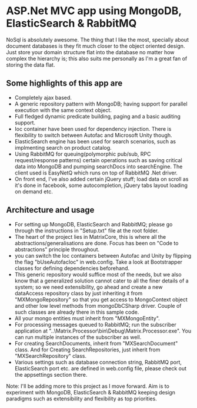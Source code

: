 ASP.Net MVC app using MongoDB, ElasticSearch & RabbitMQ
===========================

NoSql is absolutely awesome. The thing that I like the most, specially about document databases is they fit much closer to the object oriented design. Just store your domain structure flat into the database no matter how complex the hierarchy is; this also suits me personally as I'm a great fan of storing the data flat.

Some highlights of this app are
-------------------------------

- Completely ajax based.
- A generic repository pattern with MongoDB; having support for parallel execution with the same context object.
- Full fledged dynamic predicate building, paging and a basic auditing support.
- Ioc container have been used for dependency injection. There is flexibility to switch between Autofac and Microsoft Unity though.
- ElasticSearch engine has been used for search scenarios, such as implmenting search on product catalog.
- Using RabbitMQ for queuing(polymorphic pub/sub, RPC request/response patterns) certain operations such as saving critical data into MongoDB and pumping searchDocs into searchEngine. The client used is EasyNetQ which runs on top of RabbitMQ .Net driver.
- On front end, I've also added certain jQuery stuff; load data on scroll as it's done in facebook, some autocompletion, jQuery tabs layout loading on demand etc.

Architecture and usage
----------------------

- For setting up MongoDB, ElasticSearch and RabbitMQ; please go through the instructions in "Setup.txt" file at the root folder.
- The heart of the project lies in MatrixCore, this is where all the abstractions/generalisations are done. Focus has been on "Code to abstractions" principle throughout.
- you can switch the Ioc containers between Autofac and Unity by flipping the flag "bUseAutofacIoc" in web.config. Take a look at Bootstrapper classes for defining dependencies beforehand.
- This generic repository would suffice most of the needs, but we also know that a generalized solution cannot cater to all the finer details of a system; so we need extensibility, go ahead and create a new dataAccess repository class by just inheriting it from "MXMongoRepository" so that you get access to MongoContext object and other low level methods from mongoDbCSharp driver. Couple of such classes are already there in this sample code.
- All your mongo entities must inherit from "MXMongoEntity". 
- For processing messages queued to RabbitMQ; run the subscriber application at "..\Matrix.Processor\bin\Debug\Matrix.Processor.exe". You can run multiple instances of the subscriber as well.
- For creating SearchDocuments, inherit from "MXSearchDocument" class. And for Creating SearchRepositories, just inherit from "MXSearchRepository" class.
- Various settings such as database connection string, RabbitMQ port, ElasticSearch port etc. are defined in web.config file, please check out the appsettings section there.


Note: I'll be adding more to this project as I move forward. Aim is to experiment with MongoDB, ElasticSearch & RabbitMQ keeping design paradigms such as extensibility and flexibility as top priorities.
